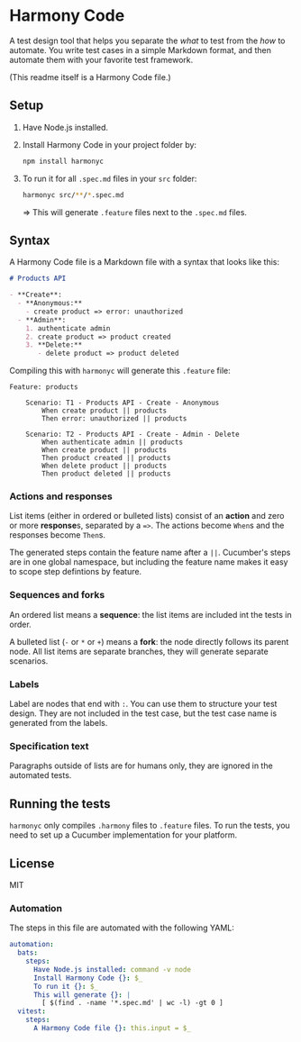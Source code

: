 # Harmony Code

A test design tool that helps you separate the _what_ to test from the _how_ to automate. You write test cases in a simple Markdown format, and then automate them with your favorite test framework.

(This readme itself is a Harmony Code file.)

## Setup

1. Have Node.js installed.
2. Install Harmony Code in your project folder by:

   ```bash
   npm install harmonyc
   ```

3. To run it for all `.spec.md` files in your `src` folder:

   ```bash
   harmonyc src/**/*.spec.md
   ```

   ⇒ This will generate `.feature` files next to the `.spec.md` files.

## Syntax

A Harmony Code file is a Markdown file with a syntax that looks like this:

```markdown
# Products API

- **Create**:
  - **Anonymous:**
    - create product => error: unauthorized
  - **Admin**:
    1. authenticate admin
    2. create product => product created
    3. **Delete:**
       - delete product => product deleted
```

Compiling this with `harmonyc` will generate this `.feature` file:

```gherkin
Feature: products

    Scenario: T1 - Products API - Create - Anonymous
        When create product || products
        Then error: unauthorized || products

    Scenario: T2 - Products API - Create - Admin - Delete
        When authenticate admin || products
        When create product || products
        Then product created || products
        When delete product || products
        Then product deleted || products
```

### Actions and responses

List items (either in ordered or bulleted lists) consist of an **action** and zero or more **response**s, separated by a `=>`. The actions become `When`s and the responses become `Then`s.

The generated steps contain the feature name after a `||`. Cucumber's steps are in one global namespace, but including the feature name makes it easy to scope step defintions by feature.

### Sequences and forks

An ordered list means a **sequence**: the list items are included int the tests in order.

A bulleted list (`-` or `*` or `+`) means a **fork**: the node directly follows its parent node. All list items are separate branches, they will generate separate scenarios.

### Labels

Label are nodes that end with `:`. You can use them to structure your test design.
They are not included in the test case, but the test case name is generated from the labels.

### Specification text

Paragraphs outside of lists are for humans only, they are ignored in the automated tests.

## Running the tests

`harmonyc` only compiles `.harmony` files to `.feature` files. To run the tests, you need to set up a Cucumber implementation for your platform.

## License

MIT

### Automation

The steps in this file are automated with the following YAML:

```yaml harmony
automation:
  bats:
    steps:
      Have Node.js installed: command -v node
      Install Harmony Code {}: $_
      To run it {}: $_
      This will generate {}: |
        [ $(find . -name '*.spec.md' | wc -l) -gt 0 ]
  vitest:
    steps:
      A Harmony Code file {}: this.input = $_
```
